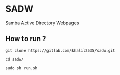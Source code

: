 # SADW

Samba Active Directory Webpages

## How to run ?

```
git clone https://gitlab.com/khalil2535/sadw.git

cd sadw/

sudo sh run.sh
```